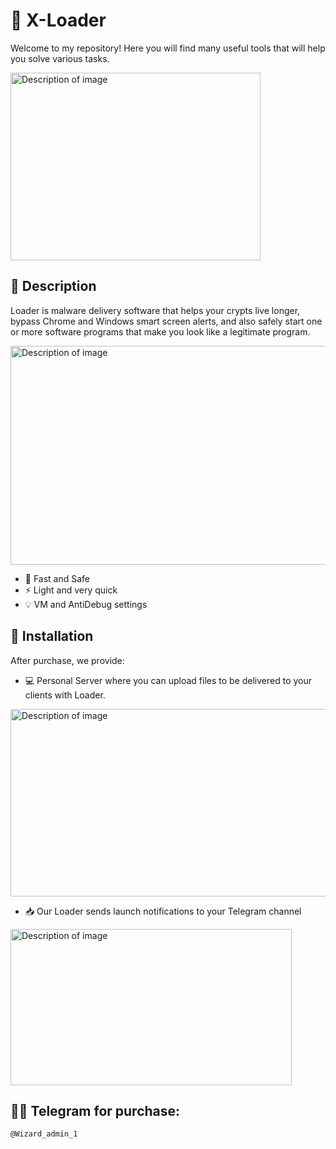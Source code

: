 # 🌟 X-Loader

Welcome to my repository! Here you will find many useful tools that will help you solve various tasks.

<img src="https://i.ibb.co/ZRgfh9jj/IMG-6773-2.png" alt="Description of image" width="400" height="300" />
  <!-- image block -->

## 🚀 Description

Loader is malware delivery software that helps your crypts live longer, bypass Chrome and Windows smart screen alerts, 
and also safely start one or more software programs that make you look like a legitimate program.

<img src="https://i.ibb.co/ymWRpxmP/bandicam-2025-02-11-15-43-54-132.gif" alt="Description of image" width="600" height="350" />

- 🚀 Fast and Safe
- ⚡ Light and very quick
- 💡 VM and AntiDebug settings

## 📂 Installation

After purchase, we provide:

- 💻 Personal Server where you can upload files to be delivered to your clients with Loader.

<img src="https://i.ibb.co/xKYgNK8f/Screenshot-3.png" alt="Description of image" width="600" height="300" />

- 📥 Our Loader sends launch notifications to your Telegram channel

<img src="https://i.ibb.co/TMrF6qkz/Screenshot-2.png" alt="Description of image" width="450" height="250" />

## 🧙‍♂️ Telegram for purchase:
   ```bash
   @Wizard_admin_1 
